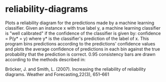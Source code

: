# reliability-diagrams

Plots a reliability diagram for the predictions made by a machine learning classifier. Given an instance x with true label y, a machine learning classifier is "well calibrated" if the confidence of the classifier is given by: confidence = P(y* = y) where y* is the classifier's prediction of the label of x. This program bins predictions according to the predictions' confidence values and plots the average confidence of predictions in each bin against the true probability that the prediction is correct.  0.95 consistency bars are drawn according to the methods described in:

Bröcker, J. and Smith, L. (2007). Increasing the reliability of reliability diagrams. Weather and Forecasting,22(3), 651–661
